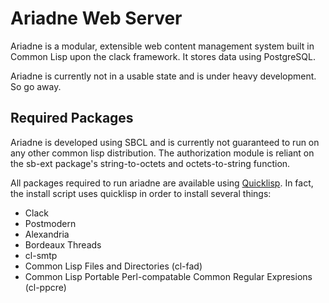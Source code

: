Ariadne Web Server
==================
Ariadne is a modular, extensible web content management system built in Common Lisp upon the clack framework. It stores data using PostgreSQL.

Ariadne is currently not in a usable state and is under heavy development. So go away.

Required Packages
-----------------
Ariadne is developed using SBCL and is currently not guaranteed to run on any other common lisp distribution. The authorization module is reliant on the sb-ext package's string-to-octets and octets-to-string function.

All packages required to run ariadne are available using [Quicklisp](http://www.quicklisp.org/). In fact, the install script uses quicklisp in order to install several things:
 * Clack
 * Postmodern
 * Alexandria
 * Bordeaux Threads
 * cl-smtp
 * Common Lisp Files and Directories (cl-fad)
 * Common Lisp Portable Perl-compatable Common Regular Expresions (cl-ppcre)

